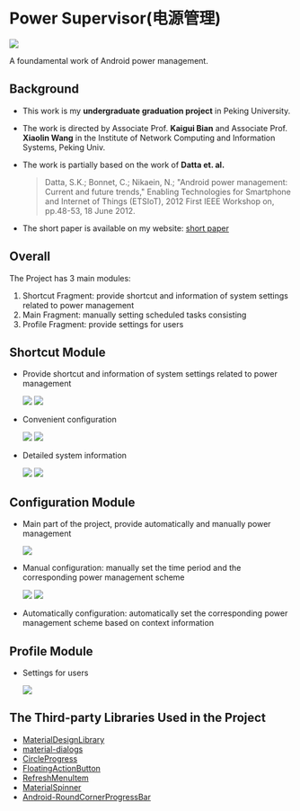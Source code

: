 # Power Supervisor(电源管理)

![](readme/header.png)

A foundamental work of Android power management.

## Background

+ This work is my **undergraduate graduation project** in Peking University.
+ The work is directed by Associate Prof. **Kaigui Bian** and Associate Prof. **Xiaolin Wang** in the Institute of Network Computing and Information Systems, Peking Univ.
+ The work is partially based on the work of **Datta et. al.**

	> Datta,    S.K.;    Bonnet,    C.;    Nikaein,    N.;    "Android    power management: Current and future trends," Enabling Technologies for  Smartphone  and  Internet  of  Things  (ETSIoT),  2012  First IEEE Workshop on, pp.48-53, 18 June 2012. 

+ The short paper is available on my website:
[short paper](http://gaoxiang-zhang.github.io/document/graduation.pdf)


## Overall

The Project has 3 main modules:

1. Shortcut Fragment: provide shortcut and information of system settings related to power management 
2. Main Fragment: manually setting scheduled tasks consisting 
3. Profile Fragment: provide settings for users

## Shortcut Module

* Provide shortcut and information of system settings related to power management

	![](readme/screenshot1.png) 
	![](readme/screenshot2.png)
	
* Convenient configuration

	![](readme/screenshot3.png) 
	![](readme/screenshot4.png)
	
* Detailed system information

	![](readme/screenshot5.png) 
	![](readme/screenshot6.png)
	
## Configuration Module

* Main part of the project, provide automatically and manually power management

	![](readme/screenshot7.png)
	
* Manual configuration: manually set the time period and the corresponding power management scheme

	![](readme/screenshot8.png) 
	![](readme/screenshot9.png)
	
* Automatically configuration: automatically set the corresponding power management scheme based on context information

## Profile Module

* Settings for users

	![](readme/screenshot10.png)
	
## The Third-party Libraries Used in the Project

* [MaterialDesignLibrary](https://github.com/navasmdc/MaterialDesignLibrary)
* [material-dialogs](https://github.com/afollestad/material-dialogs)
* [CircleProgress](https://github.com/lzyzsd/CircleProgress)
* [FloatingActionButton](https://github.com/Clans/FloatingActionButton)
* [RefreshMenuItem](https://github.com/nicolasjafelle/RefreshMenuItem)
* [MaterialSpinner](https://github.com/ganfra/MaterialSpinner)
* [Android-RoundCornerProgressBar](https://github.com/akexorcist/Android-RoundCornerProgressBar)



 






	
